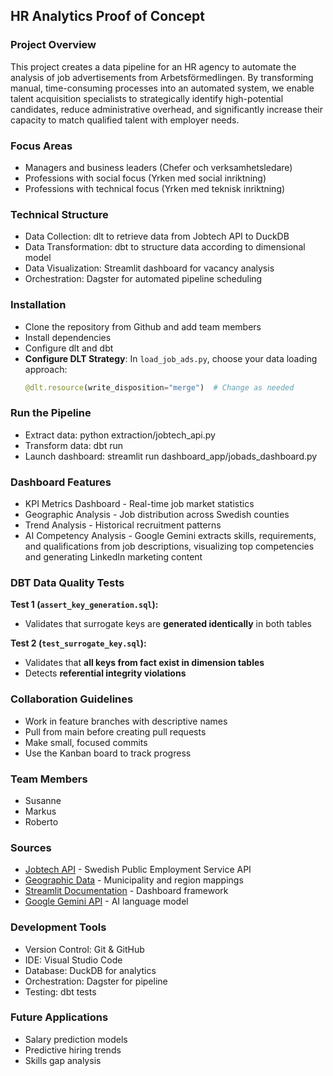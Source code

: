 ## HR Analytics Proof of Concept

### Project Overview

This project creates a data pipeline for an HR agency to automate the analysis of job advertisements from Arbetsförmedlingen. By transforming manual, time-consuming processes into an automated system, we enable talent acquisition specialists to strategically identify high-potential candidates, reduce administrative overhead, and significantly increase their capacity to match qualified talent with employer needs.

### Focus Areas

- Managers and business leaders (Chefer och verksamhetsledare)
- Professions with social focus (Yrken med social inriktning)
- Professions with technical focus (Yrken med teknisk inriktning)

### Technical Structure

- Data Collection: dlt to retrieve data from Jobtech API to DuckDB
- Data Transformation: dbt to structure data according to dimensional model
- Data Visualization: Streamlit dashboard for vacancy analysis
- Orchestration: Dagster for automated pipeline scheduling

### Installation

- Clone the repository from Github and add team members
- Install dependencies
- Configure dlt and dbt
- **Configure DLT Strategy**: In `load_job_ads.py`, choose your data loading approach:
  ```python
  @dlt.resource(write_disposition="merge")  # Change as needed

### Run the Pipeline

- Extract data: python extraction/jobtech_api.py
- Transform data: dbt run
- Launch dashboard: streamlit run dashboard_app/jobads_dashboard.py

### Dashboard Features

- KPI Metrics Dashboard - Real-time job market statistics
- Geographic Analysis - Job distribution across Swedish counties
- Trend Analysis - Historical recruitment patterns
- AI Competency Analysis - Google Gemini extracts skills, requirements, and qualifications from job descriptions, visualizing top competencies and generating LinkedIn marketing content

### DBT Data Quality Tests
**Test 1 (`assert_key_generation.sql`):**
* Validates that surrogate keys are **generated identically** in both tables

**Test 2 (`test_surrogate_key.sql`):**
* Validates that **all keys from fact exist in dimension tables**
* Detects **referential integrity violations**

### Collaboration Guidelines

- Work in feature branches with descriptive names
- Pull from main before creating pull requests
- Make small, focused commits
- Use the Kanban board to track progress

### Team Members

- Susanne
- Markus
- Roberto

### Sources

- [Jobtech API](https://jobsearch.api.jobtechdev.se/) - Swedish Public Employment Service API
- [Geographic Data](https://github.com/okfse/sweden-geojson) - Municipality and region mappings
- [Streamlit Documentation](https://docs.streamlit.io/) - Dashboard framework
- [Google Gemini API](https://ai.google.dev/gemini-api/docs) - AI language model

### Development Tools

- Version Control: Git & GitHub
- IDE: Visual Studio Code
- Database: DuckDB for analytics
- Orchestration: Dagster for pipeline
- Testing: dbt tests

### Future Applications

- Salary prediction models
- Predictive hiring trends
- Skills gap analysis
